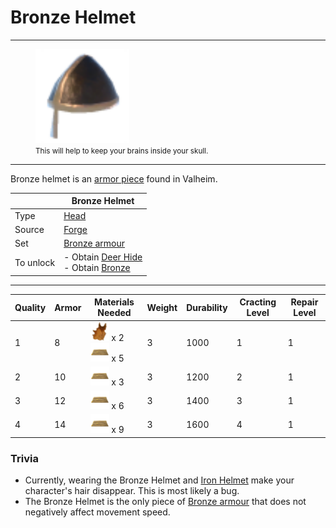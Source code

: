 # Bronze Helmet
-------------

<style>
img {width:30px;}
.tb {width:150px}
</style>

<figure>
<img src="/assets/bronze_helmet.png" class="tb" />
<figcaption><small>This will help to keep your brains inside your skull.</small></figcaption>
</figure>

-------------

Bronze helmet is an [armor piece](../../equipment/armor) found in Valheim.

|        | Bronze Helmet                   |
| ----------- | ------------------------------------ |
| Type       | [Head](../../equipment/armor#head-slot)  |
| Source      | [Forge](../../structures/forge) |
| Set | [Bronze armour](../../equipment/armor/sets#bronze)
| To unlock | - Obtain [Deer Hide](../../items/deer_hide) <br>-  Obtain [Bronze](../../items/bronze) |

-------------

| Quality | Armor | Materials Needed                                                                                                             | Weight | Durability | Cracting Level | Repair Level |
| ------- | ----- | ---------------------------------------------------------------------------------------------------------------------------- | ------ | ---------- | ---- | -- |
| 1       | 8     | [![Deer Hide](/assets/deer_hide.png)](../../items/deer_hide) x 2 <br>[![Bronze](/assets/bronze.png)](../../items/bronze) x 5 | 3      | 1000       | 1    | 1  |
| 2       | 10    | [![Bronze](/assets/bronze.png)](../../items/bronze) x 3                                             | 3      | 1200       | 2    | 1  |
| 3       | 12     | [![Bronze](/assets/bronze.png)](../../items/bronze) x 6                                            | 3      | 1400       | 3    | 1  |
| 4       | 14     | [![Bronze](/assets/bronze.png)](../../items/bronze) x 9                                            | 3      | 1600       | 4    | 1  |

### Trivia
* Currently, wearing the Bronze Helmet and [Iron Helmet](../../items/iron_helmet) make your character's hair disappear. This is most likely a bug.
* The Bronze Helmet is the only piece of [Bronze armour](../../equipment/armor/sets#bronze) that does not negatively affect movement speed.